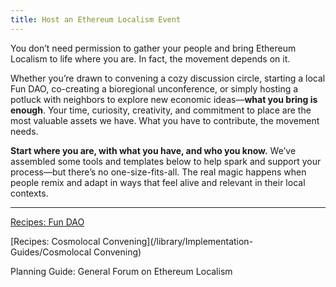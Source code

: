```yaml
---
title: Host an Ethereum Localism Event
---
```

You don’t need permission to gather your people and bring Ethereum Localism to life where you are. In fact, the movement depends on it.

Whether you’re drawn to convening a cozy discussion circle, starting a local Fun DAO, co-creating a bioregional unconference, or simply hosting a potluck with neighbors to explore new economic ideas—**what you bring is enough**. Your time, curiosity, creativity, and commitment to place are the most valuable assets we have. What you have to contribute, the movement needs.

**Start where you are, with what you have, and who you know.** We’ve assembled some tools and templates below to help spark and support your process—but there’s no one-size-fits-all. The real magic happens when people remix and adapt in ways that feel alive and relevant in their local contexts.

---

[Recipes: Fun DAO](/library/Implementation-guides/Fun-DAO) 

[Recipes: Cosmolocal Convening](/library/Implementation-Guides/Cosmolocal Convening) 

Planning Guide: General Forum on Ethereum Localism